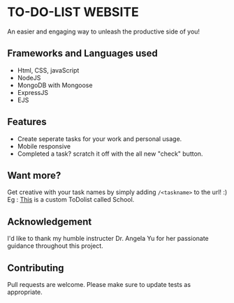 # TO-DO-LIST WEBSITE
An easier and engaging way to unleash the productive side of you!
## Frameworks and Languages used
- Html, CSS, javaScript
- NodeJS
- MongoDB with Mongoose
- ExpressJS
- EJS
## Features
- Create seperate tasks for your work and personal usage.
- Mobile responsive
- Completed a task? scratch it off with the all new "check" button.
## Want more?
Get creative with your task names by simply adding ```/<taskname>``` to the url! :) </br>
Eg : [This](https://to-do-list-7c5u.onrender.com/School) is a custom ToDolist called School.
## Acknowledgement
I'd like to thank my humble instructer Dr. Angela Yu for her passionate
guidance throughout this project.
## Contributing
Pull requests are welcome.
Please make sure to update tests as appropriate.
